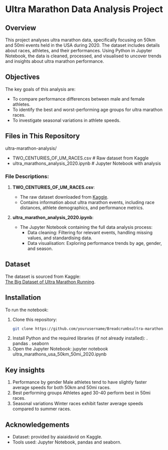# Ultra Marathon Data Analysis Project

## Overview
This project analyses ultra marathon data, specifically focusing on 50km and 50mi events held in the USA during 2020. The dataset includes details about races, athletes, and their performances. Using Python in Jupyter Notebook, the data is cleaned, processed, and visualised to uncover trends and insights about ultra marathon performance.

## Objectives
The key goals of this analysis are:
- To compare performance differences between male and female athletes.
- To identify the best and worst-performing age groups for ultra marathon races.
- To investigate seasonal variations in athlete speeds.

## Files in This Repository
ultra-marathon-analysis/
- TWO_CENTURIES_OF_UM_RACES.csv   # Raw dataset from Kaggle
- ultra_marathons_analysis_2020.ipynb   # Jupyter Notebook with analysis


### File Descriptions:
1. **TWO_CENTURIES_OF_UM_RACES.csv**:
   - The raw dataset downloaded from [Kaggle](https://www.kaggle.com/datasets/aiaiaidavid/the-big-dataset-of-ultra-marathon-running).
   - Contains information about ultra marathon events, including race distances, athlete demographics, and performance metrics.

2. **ultra_marathon_analysis_2020.ipynb**:
   - The Jupyter Notebook containing the full data analysis process:
     - Data cleaning: Filtering for relevant events, handling missing values, and standardising data.
     - Data visualisation: Exploring performance trends by age, gender, and season.

## Dataset
The dataset is sourced from Kaggle:  
[The Big Dataset of Ultra Marathon Running](https://www.kaggle.com/datasets/aiaiaidavid/the-big-dataset-of-ultra-marathon-running).

## Installation
To run the notebook:
1. Clone this repository:
   ```bash
   git clone https://github.com/yourusername/Breadcrumbsultra-marathon-analysis_2020.git
2. Install Python and the required libraries (if not already installed):
  . pandas
  . seaborn
3. Open the Jupyter Notebook:
  jupyter notebook ultra_marathons_usa_50km_50mi_2020.ipynb

## Key insights
1. Performance by gender
  Male athletes tend to have slightly faster average speeds for both 50km and 50mi races.
2. Best performing groups
  Athletes aged 30-40 perform best in 50mi races.
3. Seasonal variations
  Winter races exhibit faster average speeds compared to summer races.

## Acknowledgements
- Dataset: provided by aiaiaidavid on Kaggle.
- Tools used: Jupyter Notebook, pandas and seaborn.


   

